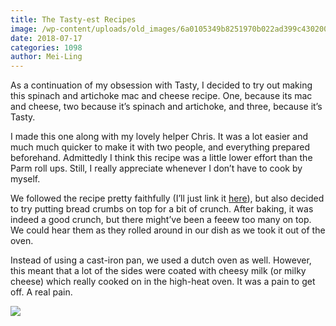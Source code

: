 ```yaml
---
title: The Tasty-est Recipes
image: /wp-content/uploads/old_images/6a0105349b8251970b022ad399c430200b.jpg
date: 2018-07-17
categories: 1098
author: Mei-Ling
---
```


As a continuation of my obsession with Tasty, I decided to try out making this spinach and artichoke mac and cheese recipe. One, because its mac and cheese, two because it’s spinach and artichoke, and three, because it’s Tasty.

I made this one along with my lovely helper Chris. It was a lot easier and much much quicker to make it with two people, and everything prepared beforehand. Admittedly I think this recipe was a little lower effort than the Parm roll ups. Still, I really appreciate whenever I don’t have to cook by myself.

We followed the recipe pretty faithfully (I’ll just link it [here](https://tasty.co/recipe/spinach-artichoke-mac-cheese)), but also decided to try putting bread crumbs on top for a bit of crunch. After baking, it was indeed a good crunch, but there might’ve been a feeew too many on top. We could hear them as they rolled around in our dish as we took it out of the oven.

Instead of using a cast-iron pan, we used a dutch oven as well. However, this meant that a lot of the sides were coated with cheesy milk (or milky cheese) which really cooked on in the high-heat oven. It was a pain to get off. A real pain.


![](/old_images/6a0105349b8251970b022ad379e67d200d.jpg)

